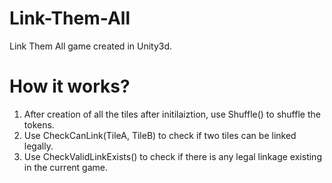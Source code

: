 # Link-Them-All
Link Them All game created in Unity3d.


# How it works?
1. After creation of all the tiles after initilaiztion, use Shuffle() to shuffle the tokens.
2. Use CheckCanLink(TileA, TileB) to check if two tiles can be linked legally.
3. Use CheckValidLinkExists() to check if there is any legal linkage existing in the current game.
